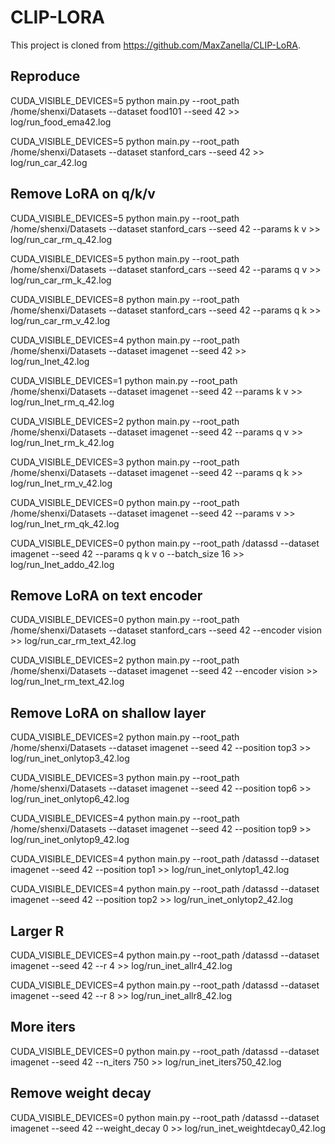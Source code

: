 # CLIP-LORA

This project is cloned from https://github.com/MaxZanella/CLIP-LoRA.

## Reproduce

CUDA_VISIBLE_DEVICES=5 python main.py --root_path /home/shenxi/Datasets --dataset food101 --seed 42 >> log/run_food_ema42.log

CUDA_VISIBLE_DEVICES=5 python main.py --root_path /home/shenxi/Datasets --dataset stanford_cars --seed 42 >> log/run_car_42.log

## Remove LoRA on q/k/v

CUDA_VISIBLE_DEVICES=5 python main.py --root_path /home/shenxi/Datasets --dataset stanford_cars --seed 42 --params k v >> log/run_car_rm_q_42.log

CUDA_VISIBLE_DEVICES=5 python main.py --root_path /home/shenxi/Datasets --dataset stanford_cars --seed 42 --params q v >> log/run_car_rm_k_42.log

CUDA_VISIBLE_DEVICES=8 python main.py --root_path /home/shenxi/Datasets --dataset stanford_cars --seed 42 --params q k >> log/run_car_rm_v_42.log

CUDA_VISIBLE_DEVICES=4 python main.py --root_path /home/shenxi/Datasets --dataset imagenet --seed 42 >> log/run_Inet_42.log

CUDA_VISIBLE_DEVICES=1 python main.py --root_path /home/shenxi/Datasets --dataset imagenet --seed 42 --params k v >> log/run_Inet_rm_q_42.log

CUDA_VISIBLE_DEVICES=2 python main.py --root_path /home/shenxi/Datasets --dataset imagenet --seed 42 --params q v >> log/run_Inet_rm_k_42.log

CUDA_VISIBLE_DEVICES=3 python main.py --root_path /home/shenxi/Datasets --dataset imagenet --seed 42 --params q k >> log/run_Inet_rm_v_42.log

CUDA_VISIBLE_DEVICES=0 python main.py --root_path /home/shenxi/Datasets --dataset imagenet --seed 42 --params v >> log/run_Inet_rm_qk_42.log

CUDA_VISIBLE_DEVICES=0 python main.py --root_path /datassd --dataset imagenet --seed 42 --params q k v o --batch_size 16 >> log/run_Inet_addo_42.log

## Remove LoRA on text encoder

CUDA_VISIBLE_DEVICES=0 python main.py --root_path /home/shenxi/Datasets --dataset stanford_cars --seed 42 --encoder vision >> log/run_car_rm_text_42.log

CUDA_VISIBLE_DEVICES=2 python main.py --root_path /home/shenxi/Datasets --dataset imagenet --seed 42 --encoder vision >> log/run_Inet_rm_text_42.log

## Remove LoRA on shallow layer

CUDA_VISIBLE_DEVICES=2 python main.py --root_path /home/shenxi/Datasets --dataset imagenet --seed 42 --position top3 >> log/run_inet_onlytop3_42.log

CUDA_VISIBLE_DEVICES=3 python main.py --root_path /home/shenxi/Datasets --dataset imagenet --seed 42 --position top6 >> log/run_inet_onlytop6_42.log

CUDA_VISIBLE_DEVICES=4 python main.py --root_path /home/shenxi/Datasets --dataset imagenet --seed 42 --position top9 >> log/run_inet_onlytop9_42.log

CUDA_VISIBLE_DEVICES=4 python main.py --root_path /datassd --dataset imagenet --seed 42 --position top1 >> log/run_inet_onlytop1_42.log

CUDA_VISIBLE_DEVICES=4 python main.py --root_path /datassd --dataset imagenet --seed 42 --position top2 >> log/run_inet_onlytop2_42.log

## Larger R

CUDA_VISIBLE_DEVICES=4 python main.py --root_path /datassd --dataset imagenet --seed 42 --r 4 >> log/run_inet_allr4_42.log

CUDA_VISIBLE_DEVICES=4 python main.py --root_path /datassd --dataset imagenet --seed 42 --r 8 >> log/run_inet_allr8_42.log

## More iters

CUDA_VISIBLE_DEVICES=0 python main.py --root_path /datassd --dataset imagenet --seed 42 --n_iters 750 >> log/run_inet_iters750_42.log

## Remove weight decay

CUDA_VISIBLE_DEVICES=0 python main.py --root_path /datassd --dataset imagenet --seed 42 --weight_decay 0 >> log/run_inet_weightdecay0_42.log
